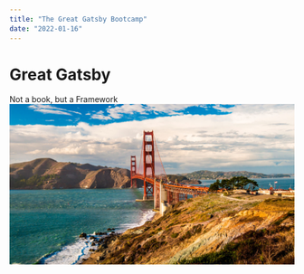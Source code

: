 ```yaml
---
title: "The Great Gatsby Bootcamp"
date: "2022-01-16"
---
```


# Great Gatsby
Not a book, but a Framework
![California](./california.jpeg)